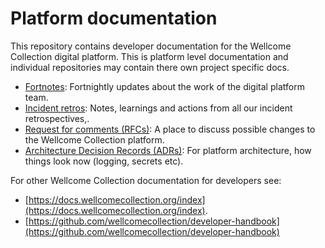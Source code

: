 # Platform documentation

This repository contains developer documentation for the Wellcome Collection digital platform. This is platform level documentation
and individual repositories may contain there own project specific docs.

* [Fortnotes](fortnotes): Fortnightly updates about the work of the digital platform team.
* [Incident retros](incident_retros): Notes, learnings and actions from all our incident retrospectives,.
* [Request for comments (RFCs)](rfcs): A place to discuss possible changes to the Wellcome Collection platform.
* [Architecture Decision Records (ADRs)](adr): For platform architecture, how things look now (logging, secrets etc).

For other Wellcome Collection documentation for developers see:

* [https://docs.wellcomecollection.org/index](https://docs.wellcomecollection.org/index).
* [https://github.com/wellcomecollection/developer-handbook](https://github.com/wellcomecollection/developer-handbook)
